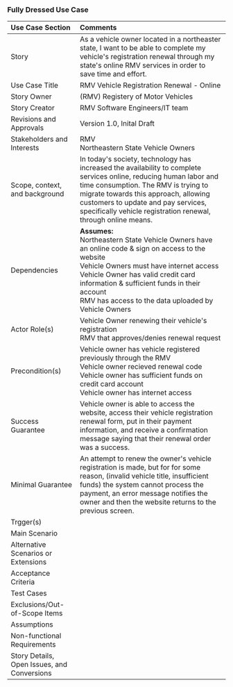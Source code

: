 ### Fully Dressed Use Case

|Use Case Section|Comments|
|:---|:---|
|Story|As a vehicle owner located in a northeaster state, I want to be able to complete my vehicle's registration renewal through my state's online RMV services in order to save time and effort. |
|Use Case Title|RMV Vehicle Registration Renewal - Online|
|Story Owner|(RMV) Registery of Motor Vehicles|
|Story Creator|RMV Software Engineers/IT team|
|Revisions and Approvals|Version 1.0, Inital Draft|
|Stakeholders and Interests|RMV <br> Northeastern State Vehicle Owners|
|Scope, context, and background|In today's society, technology has increased the availability to complete services online, reducing human labor and time consumption. The RMV is trying to migrate towards this approach, allowing customers to update and pay services, specifically vehicle registration renewal, through online means.|
|Dependencies|**Assumes:** <br> Northeastern State Vehicle Owners have an online code & sign on access to the website <br> Vehicle Owners must have internet access <br> Vehicle Owner has valid credit card information & sufficient funds in their account <br> RMV has access to the data uploaded by Vehicle Owners|
|Actor Role(s)|Vehicle Owner renewing their vehicle's registration <br> RMV that approves/denies renewal request|
|Precondition(s)|Vehicle owner has vehicle registered previously through the RMV <br> Vehicle owner recieved renewal code <br> Vehicle owner has sufficient funds on credit card account <br> Vehicle owner has internet access|
|Success Guarantee|Vehicle owner is able to access the website, access their vehicle registration renewal form, put in their payment information, and receive a confirmation message saying that their renewal order was a success.|
|Minimal Guarantee|An attempt to renew the owner's vehicle registration is made, but for for some reason, (invalid vehicle title, insufficient funds) the system cannot process the payment, an error message notifies the owner and then the website returns to the previous screen.|
|Trgger(s)||
|Main Scenario||
|Alternative Scenarios or Extensions||
|Acceptance Criteria||
|Test Cases||
|Exclusions/Out-of-Scope Items||
|Assumptions||
|Non-functional Requirements||
|Story Details, Open Issues, and Conversions||